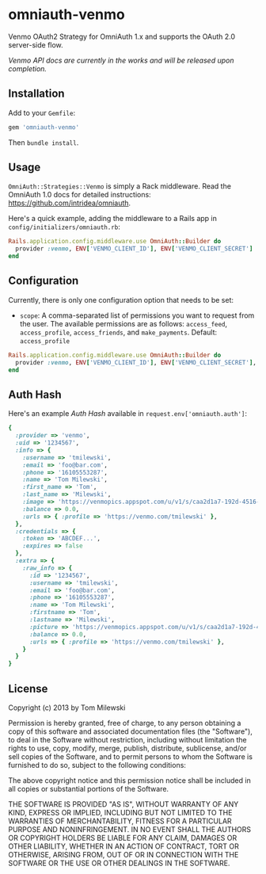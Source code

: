 omniauth-venmo
==============

Venmo OAuth2 Strategy for OmniAuth 1.x and supports the OAuth 2.0 server-side flow.

*Venmo API docs are currently in the works and will be released upon completion.*

## Installation

Add to your `Gemfile`:

```ruby
gem 'omniauth-venmo'
```

Then `bundle install`.


## Usage

`OmniAuth::Strategies::Venmo` is simply a Rack middleware. Read the OmniAuth 1.0 docs for detailed instructions: https://github.com/intridea/omniauth.

Here's a quick example, adding the middleware to a Rails app in `config/initializers/omniauth.rb`:

```ruby
Rails.application.config.middleware.use OmniAuth::Builder do
  provider :venmo, ENV['VENMO_CLIENT_ID'], ENV['VENMO_CLIENT_SECRET']
end
```

## Configuration

Currently, there is only one configuration option that needs to be set:

* `scope`: A comma-separated list of permissions you want to request from the user. The available permissions are as follows: `access_feed`, `access_profile`, `access_friends`, and `make_payments`.  Default: `access_profile`

```ruby
Rails.application.config.middleware.use OmniAuth::Builder do
  provider :venmo, ENV['VENMO_CLIENT_ID'], ENV['VENMO_CLIENT_SECRET'], :scope => 'access_profile,make_payments'
end
```

## Auth Hash

Here's an example *Auth Hash* available in `request.env['omniauth.auth']`:

```ruby
{
  :provider => 'venmo',
  :uid => '1234567',
  :info => {
    :username => 'tmilewski',
    :email => 'foo@bar.com',
    :phone => '16105553287',
    :name => 'Tom Milewski',
    :first_name => 'Tom',
    :last_name => 'Milewski',
    :image => 'https://venmopics.appspot.com/u/v1/s/caa2d1a7-192d-4516-bfef-4ef8a1cd9dbe',
    :balance => 0.0,
    :urls => { :profile => 'https://venmo.com/tmilewski' },
  },
  :credentials => {
    :token => 'ABCDEF...',
    :expires => false
  },
  :extra => {
    :raw_info => {
      :id => '1234567',
      :username => 'tmilewski',
      :email => 'foo@bar.com',
      :phone => '16105553287',
      :name => 'Tom Milewski',
      :firstname => 'Tom',
      :lastname => 'Milewski',
      :picture => 'https://venmopics.appspot.com/u/v1/s/caa2d1a7-192d-4516-bfef-4ef8a1cd9dbe',
      :balance => 0.0,
      :urls => { :profile => 'https://venmo.com/tmilewski' },
    }
  }
}
```

## License

Copyright (c) 2013 by Tom Milewski

Permission is hereby granted, free of charge, to any person obtaining a copy of this software and associated documentation files (the "Software"), to deal in the Software without restriction, including without limitation the rights to use, copy, modify, merge, publish, distribute, sublicense, and/or sell copies of the Software, and to permit persons to whom the Software is furnished to do so, subject to the following conditions:

The above copyright notice and this permission notice shall be included in all copies or substantial portions of the Software.

THE SOFTWARE IS PROVIDED "AS IS", WITHOUT WARRANTY OF ANY KIND, EXPRESS OR IMPLIED, INCLUDING BUT NOT LIMITED TO THE WARRANTIES OF MERCHANTABILITY, FITNESS FOR A PARTICULAR PURPOSE AND NONINFRINGEMENT. IN NO EVENT SHALL THE AUTHORS OR COPYRIGHT HOLDERS BE LIABLE FOR ANY CLAIM, DAMAGES OR OTHER LIABILITY, WHETHER IN AN ACTION OF CONTRACT, TORT OR OTHERWISE, ARISING FROM, OUT OF OR IN CONNECTION WITH THE SOFTWARE OR THE USE OR OTHER DEALINGS IN THE SOFTWARE.
